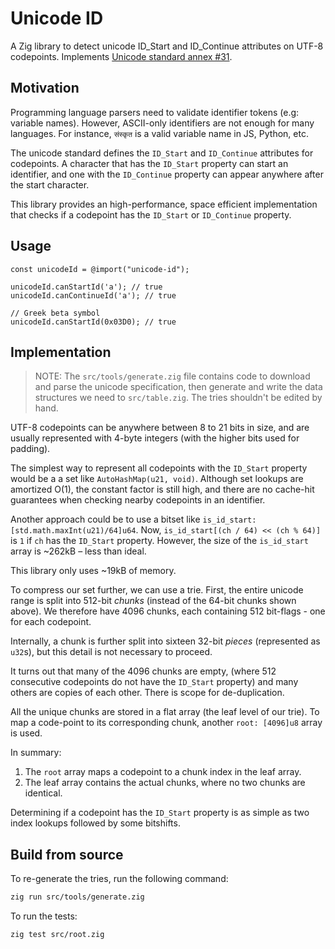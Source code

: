 # Unicode ID

A Zig library to detect unicode ID_Start and ID_Continue attributes on UTF-8 codepoints.
Implements [Unicode standard annex #31](https://www.unicode.org/reports/tr31/).

## Motivation

Programming language parsers need to validate identifier tokens (e.g: variable names).
However, ASCII-only identifiers are not enough for many languages.
For instance, `संस्कृत` is a valid variable name in JS, Python, etc.

The unicode standard defines the `ID_Start` and `ID_Continue` attributes for codepoints.
A character that has the `ID_Start` property can start an identifier,
and one with the `ID_Continue` property can appear anywhere after the start character.

This library provides an high-performance, space efficient implementation
that checks if a codepoint has the `ID_Start` or `ID_Continue` property.

## Usage

```zig
const unicodeId = @import("unicode-id");

unicodeId.canStartId('a'); // true
unicodeId.canContinueId('a'); // true

// Greek beta symbol
unicodeId.canStartId(0x03D0); // true
```

## Implementation

> NOTE: The `src/tools/generate.zig` file contains code to download and parse the unicode
> specification, then generate and write the data structures we need to `src/table.zig`.
> The tries shouldn't be edited by hand.

UTF-8 codepoints can be anywhere between 8 to 21 bits in size,
and are usually represented with 4-byte integers (with the higher bits used for padding).

The simplest way to represent all codepoints with the `ID_Start` property would be a
a set like `AutoHashMap(u21, void)`.
Although set lookups are amortized O(1), the constant factor is still high, and
there are no cache-hit guarantees when checking nearby codepoints in an identifier.

Another approach could be to use a bitset like `is_id_start: [std.math.maxInt(u21)/64]u64`.
Now, `is_id_start[(ch / 64) << (ch % 64)]` is `1` if `ch` has the `ID_Start` property.
However, the size of the `is_id_start` array is ~262kB – less than ideal.

This library only uses ~19kB of memory.

To compress our set further, we can use a trie.
First, the entire unicode range is split into 512-bit *chunks* (instead of the 64-bit chunks shown above).
We therefore have 4096 chunks, each containing 512 bit-flags - one for each codepoint.

Internally, a chunk is further split into sixteen 32-bit *pieces* (represented as `u32`s),
but this detail is not necessary to proceed.

It turns out that many of the 4096 chunks are empty,
(where 512 consecutive codepoints do not have the `ID_Start` property)
and many others are copies of each other.
There is scope for de-duplication.

All the unique chunks are stored in a flat array (the leaf level of our trie).
To map a code-point to its corresponding chunk, another `root: [4096]u8` array is used.

In summary:
1. The `root` array maps a codepoint to a chunk index in the leaf array.
2. The leaf array contains the actual chunks, where no two chunks are identical.

Determining if a codepoint has the `ID_Start` property is as simple as two index lookups
followed by some bitshifts.

## Build from source

To re-generate the tries, run the following command:

```sh
zig run src/tools/generate.zig
```

To run the tests:

```sh
zig test src/root.zig
```
